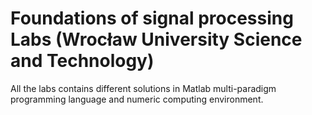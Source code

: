 # Foundations of signal processing Labs (Wrocław University Science and Technology)

All the labs contains different solutions in Matlab multi-paradigm programming language and numeric computing environment.
